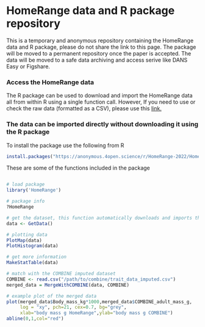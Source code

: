 # HomeRange data and R package repository

This is a temporary and anonymous repository containing the HomeRange data and R package, please do not share the link to this page. The package will be moved to a permanent repository once the paper is accepted. The data will be moved to a safe data archiving and access serive like DANS Easy or Figshare.

### Access the HomeRange data

The R package can be used to download and import the HomeRange data all from within R using a single function call. However, If you need to use or check the raw data (formatted as a CSV), please use this [link.](https://anonymous.4open.science/api/repo/HomeRange-2022/file/HR_data_harmonized_2022-05-30_V2.csv)

### The data can be imported directly without downloading it using the R package

To install the package use the following from R
```r
install.packages("https://anonymous.4open.science/r/HomeRange-2022/HomeRange_0.0.0.9000.tar.gz", repos=NULL, method="libcurl")
```

These are some of the functions included in the package

```r

# load package
library('HomeRange')

# package info
?HomeRange

# get the dataset, this function automatically downloads and imports the data
data <- GetData()

# plotting data
PlotMap(data)
PlotHistogram(data)

# get more information
MakeStatTable(data)

# match with the COMBINE imputed dataset
COMBINE <- read.csv("/path/to/combine/trait_data_imputed.csv")
merged_data = MergeWithCOMBINE(data, COMBINE)

# example plot of the merged data
plot(merged_data$Body_mass_kg*1000,merged_data$COMBINE_adult_mass_g,
     log = "xy", pch=21, cex=0.7, bg="grey",
     xlab="body mass g HomeRange",ylab="body mass g COMBINE")
abline(0,1,col="red")


```
